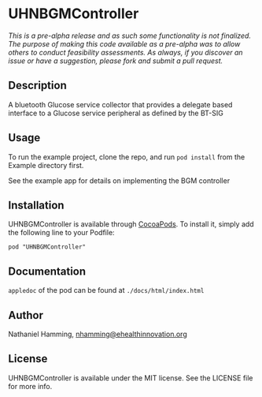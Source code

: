 # UHNBGMController

_This is a pre-alpha release and as such some functionality is not finalized. The purpose of making this code available as a pre-alpha was to allow others to conduct feasibility assessments. As always, if you discover an issue or have a suggestion, please fork and submit a pull request._

## Description

A bluetooth Glucose service collector that provides a delegate based interface to a Glucose service peripheral as defined by the BT-SIG

## Usage

To run the example project, clone the repo, and run `pod install` from the Example directory first.

See the example app for details on implementing the BGM controller

## Installation

UHNBGMController is available through [CocoaPods](http://cocoapods.org). To install
it, simply add the following line to your Podfile:

    pod "UHNBGMController"

## Documentation

`appledoc` of the pod can be found at `./docs/html/index.html`

## Author

Nathaniel Hamming, nhamming@ehealthinnovation.org

## License

UHNBGMController is available under the MIT license. See the LICENSE file for more info.

